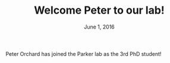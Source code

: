 ﻿---
publish: true
layout: new
title: Welcome Peter to our lab!
summary: Peter has joined our lab as a PhD student!
image:
url:
date: June 1, 2016
tag: accolades
---


Peter Orchard has joined the Parker lab as the 3rd PhD student!
